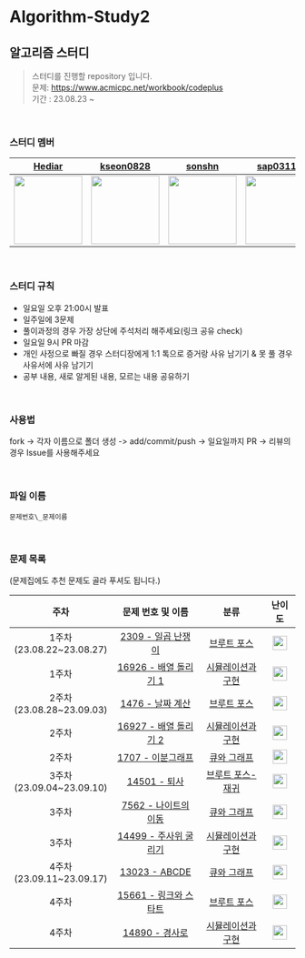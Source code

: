 # Algorithm-Study2

## 알고리즘 스터디

> 스터디를 진행할 repository 입니다.<br/>문제: https://www.acmicpc.net/workbook/codeplus<br/> 기간 : 23.08.23 ~

<br />

### 스터디 멤버

<div align="center">
  
| [Hediar](https://github.com/Hediar) | [kseon0828](https://github.com/kseon0828) | [sonshn](https://github.com/sonshn) | [sap03110](https://github.com/sap03110) | [judygreedy](https://github.com/judygreedy) | [uiseongsang](https://github.com/uiseongsang) |
| :-----: | :-----: | :-----: | :-----: | :-----: | :-----: |
| <img src='https://github.com/Hediar.png' width=120> | <img src='https://github.com/kseon0828.png' width=120> | <img src='https://github.com/sonshn.png' width=120> | <img src='https://github.com/sap03110.png' width=120> | <img src='https://github.com/judygreedy.png' width=120> | <img src='https://github.com/uiseongsang.png' width=120> |

</div>

<br />

### 스터디 규칙

- 일요일 오후 21:00시 발표
- 일주일에 3문제
- 풀이과정의 경우 가장 상단에 주석처리 해주세요(링크 공유 check)
- 일요일 9시 PR 마감
- 개인 사정으로 빠질 경우 스터디장에게 1:1 톡으로 증거랑 사유 남기기 & 못 풀 경우 사유서에 사유 남기기
- 공부 내용, 새로 알게된 내용, 모르는 내용 공유하기

<br />

### 사용법

fork -> 각자 이름으로 폴더 생성 -> add/commit/push -> 일요일까지 PR -> 리뷰의 경우 Issue를 사용해주세요

<br />

### 파일 이름

`문제번호\_문제이름`

<br />

### 문제 목록

(문제집에도 추천 문제도 골라 푸셔도 됩니다.)

|              주차              |                       문제 번호 및 이름                        |                              분류                               |                                       난이도                                       |
| :----------------------------: | :------------------------------------------------------------: | :-------------------------------------------------------------: | :--------------------------------------------------------------------------------: |
| 1주차<br />(23.08.22~23.08.27) |   [2309 - 일곱 난쟁이](https://www.acmicpc.net/problem/2309)   |    [브루트 포스](https://www.acmicpc.net/workbook/view/9371)    | <img height="25px" width="25px" src="https://static.solved.ac/tier_small/5.svg"/>  |
|          1주차<br />           | [16926 - 배열 돌리기 1](https://www.acmicpc.net/problem/16926) | [시뮬레이션과 구현](https://www.acmicpc.net/workbook/view/9380) | <img height="25px" width="25px" src="https://static.solved.ac/tier_small/10.svg"/> |
| 2주차<br />(23.08.28~23.09.03) |    [1476 - 날짜 계산](https://www.acmicpc.net/problem/1476)    |    [브루트 포스](https://www.acmicpc.net/workbook/view/9371)    | <img height="25px" width="25px" src="https://static.solved.ac/tier_small/6.svg"/>  |
|          2주차<br />           | [16927 - 배열 돌리기 2](https://www.acmicpc.net/problem/16927) | [시뮬레이션과 구현](https://www.acmicpc.net/workbook/view/9380) | <img height="25px" width="25px" src="https://static.solved.ac/tier_small/11.svg"/> |
|          2주차<br />           |   [1707 - 이분그래프](https://www.acmicpc.net/problem/1707)    |    [큐와 그래프](https://www.acmicpc.net/workbook/view/9378)    | <img height="25px" width="25px" src="https://static.solved.ac/tier_small/12.svg"/> |
| 3주차<br />(23.09.04~23.09.10) |     [14501 - 퇴사](https://www.acmicpc.net/problem/14501)      | [브루트 포스-재귀](https://www.acmicpc.net/workbook/view/9373)  | <img height="25px" width="25px" src="https://static.solved.ac/tier_small/8.svg"/>  |
|          3주차<br />           |  [7562 - 나이트의 이동](https://www.acmicpc.net/problem/7562)  |    [큐와 그래프](https://www.acmicpc.net/workbook/view/9378)    | <img height="25px" width="25px" src="https://static.solved.ac/tier_small/10.svg"/> |
|          3주차<br />           | [14499 - 주사위 굴리기](https://www.acmicpc.net/problem/14499) | [시뮬레이션과 구현](https://www.acmicpc.net/workbook/view/9380) | <img height="25px" width="25px" src="https://static.solved.ac/tier_small/12.svg"/> |
| 4주차<br />(23.09.11~23.09.17) |     [13023 - ABCDE](https://www.acmicpc.net/problem/13023)     |    [큐와 그래프](https://www.acmicpc.net/workbook/view/9378)    | <img height="25px" width="25px" src="https://static.solved.ac/tier_small/11.svg"/> |
|          4주차<br />           | [15661 - 링크와 스타트](https://www.acmicpc.net/problem/15661) |    [브루트 포스](https://www.acmicpc.net/workbook/view/9373)    | <img height="25px" width="25px" src="https://static.solved.ac/tier_small/10.svg"/> |
|          4주차<br />           |    [14890 - 경사로](https://www.acmicpc.net/problem/14890)     | [시뮬레이션과 구현](https://www.acmicpc.net/workbook/view/9380) | <img height="25px" width="25px" src="https://static.solved.ac/tier_small/13.svg"/> |
